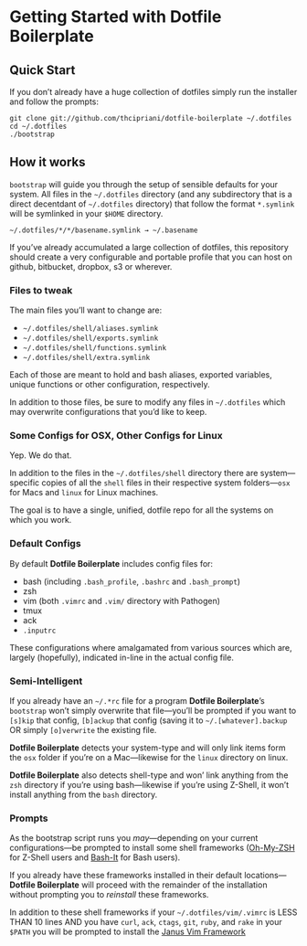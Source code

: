 # Getting Started with Dotfile Boilerplate

## Quick Start

If you don&#8217;t already have a huge collection of dotfiles simply run the 
installer and follow the prompts:

```Shell
git clone git://github.com/thcipriani/dotfile-boilerplate ~/.dotfiles
cd ~/.dotfiles
./bootstrap
```

## How it works

`bootstrap` will guide you through the setup of sensible defaults for your system.
All files in the `~/.dotfiles` directory (and any subdirectory that is a direct decentdant 
of `~/.dotfiles` directory) that follow the format `*.symlink` will be symlinked in 
your `$HOME` directory.

```Shell
~/.dotfiles/*/*/basename.symlink → ~/.basename
```

If you&#8217;ve already accumulated a large collection of dotfiles, 
this repository should create a very configurable and portable profile that you can host
on github, bitbucket, dropbox, s3 or wherever.

### Files to tweak

The main files you&#8217;ll want to change are: 

- `~/.dotfiles/shell/aliases.symlink`
- `~/.dotfiles/shell/exports.symlink`
- `~/.dotfiles/shell/functions.symlink`
- `~/.dotfiles/shell/extra.symlink`

Each of those are meant to hold and bash aliases, exported variables, 
unique functions or other configuration, respectively.

In addition to those files, be sure to modify any files in `~/.dotfiles` which may
overwrite configurations that you&#8217;d like to keep.

### Some Configs for OSX, Other Configs for Linux

Yep. We do that.

In addition to the files in the `~/.dotfiles/shell` directory there are 
system&#8212;specific copies of all the `shell` files in their respective 
system folders&#8212;`osx` for Macs and `linux` for Linux machines.

The goal is to have a single, unified, dotfile repo for all the systems on which you work.

### Default Configs

By default **Dotfile Boilerplate** includes config files for:

- bash (including `.bash_profile`, `.bashrc` and `.bash_prompt`)
- zsh
- vim (both `.vimrc` and `.vim/` directory with Pathogen)
- tmux
- ack
- `.inputrc`

These configurations where amalgamated from various sources which are, largely (hopefully),
indicated in-line in the actual config file.

### Semi-Intelligent

If you already have an `~/.*rc` file for a program **Dotfile Boilerplate**&#8217;s 
`bootstrap` won&#8217;t simply overwrite that file&#8212;you&#8217;ll be 
prompted if you want to `[s]kip` that config, `[b]ackup` that config (saving 
it to `~/.[whatever].backup` OR simply `[o]verwrite` the existing file.

**Dotfile Boilerplate** detects your system-type and will only link items 
form the `osx` folder if you&#8217;re on a Mac&#8212;likewise
for the `linux` directory on linux.

**Dotfile Boilerplate** also detects shell-type and won&#8217; link anything
from the `zsh` directory if you&#8217;re using bash&#8212;likewise if you&#8217;re
using Z-Shell, it won&#8217;t install anything from the `bash` directory.

### Prompts

As the bootstrap script runs you _may_&#8212;depending on your current configurations&#8212;be
prompted to install some shell frameworks ([Oh-My-ZSH](http://github.com/robbyrussell/oh-my-zsh/) for Z-Shell users
and [Bash-It](https://github.com/revans/bash-it) for Bash users).

If you already have these frameworks installed in their default locations&#8212;**Dotfile Boilerplate**
will proceed with the remainder of the installation without prompting you to
_reinstall_ these frameworks.

In addition to these shell frameworks if your `~/.dotfiles/vim/.vimrc` is LESS 
THAN 10 lines AND you have `curl`, `ack`, `ctags`, `git`, `ruby`, and `rake` in your
`$PATH` you will be prompted to install the [Janus Vim Framework](https://github.com/carlhuda/janus)
